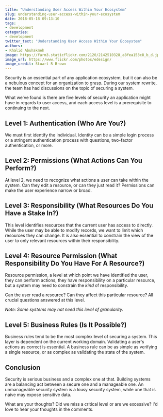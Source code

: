 ```yaml
---
title: "Understanding User Access Within Your Ecosystem"
slug: understanding-user-access-within-your-ecosystem
date: 2018-05-18 09:13:10
tags:
- development
categories:
- development
twitter_text: "Understanding User Access Within Your Ecosystem"
authors: 
- Khalid Abuhakmeh
image: https://farm3.staticflickr.com/2120/2142510328_a8fea153c8_b_d.jpg
image_url: https://www.flickr.com/photos/edesign/
image_credit: Stuart R Brown
---
```


Security is an essential part of any application ecosystem, but it can also be a nebulous concept for an organization to grasp. During our system rewrite, the team has had discussions on the topic of securing a system.

What we've found is there are five levels of security an application might have in regards to user access, and each access level is a prerequisite to continuing to the next.

## Level 1: Authentication (Who Are You?)

We must first identify the individual. Identity can be a simple login process or a stringent authentication process with questions, two-factor authentication, or more.

## Level 2: Permissions (What Actions Can You Perform?)

At level 2, we need to recognize what actions a user can take within the system. Can they edit a resource, or can they just read it? Permissions can make the user experience narrow or broad.

## Level 3: Responsibility (What Resources Do You Have a Stake In?)

This level identifies resources that the current user has access to directly. While the user may be able to modify records, we want to limit which resources they can change. It is also essential to constrain the view of the user to only relevant resources within their responsibility.

## Level 4: Resource Permission (What Responsibility Do You Have For A Resource?)

Resource permission, a level at which point we have identified the user, they can perform actions, they have responsibility on a particular resource, but a system may need to constrain the _kind_ of responsibility.

Can the user read a resource? Can they affect this particular resource? All crucial questions answered at this level.

*Note: Some systems may not need this level of granularity.*

## Level 5: Business Rules (Is It Possible?)

Business rules tend to be the most complex level of securing a system. This layer is dependent on the current working domain. Validating a user's actions as correct is essential. A business rule can be as simple as verifying a single resource, or as complex as validating the state of the system.

## Conclusion

Security is serious business and a complex one at that. Building systems are a balancing act between a secure one and a manageable one. An unmanageable security system is a lousy security system, while one that is naive may expose sensitive data. 

What are your thoughts? Did we miss a critical level or are we excessive? I'd love to hear your thoughts in the comments.